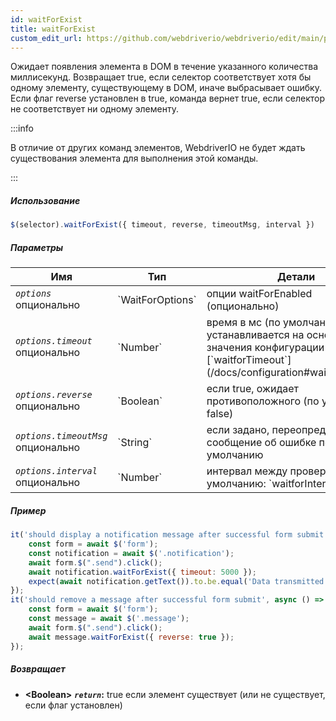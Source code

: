 ```yaml
---
id: waitForExist
title: waitForExist
custom_edit_url: https://github.com/webdriverio/webdriverio/edit/main/packages/webdriverio/src/commands/element/waitForExist.ts
---
```


Ожидает появления элемента в DOM в течение указанного количества
миллисекунд. Возвращает true, если селектор
соответствует хотя бы одному элементу, существующему в DOM, иначе выбрасывает
ошибку. Если флаг reverse установлен в true, команда вернет true,
если селектор не соответствует ни одному элементу.

:::info

В отличие от других команд элементов, WebdriverIO не будет ждать
существования элемента для выполнения этой команды.

:::

##### Использование

```js
$(selector).waitForExist({ timeout, reverse, timeoutMsg, interval })
```

##### Параметры

<table>
  <thead>
    <tr>
      <th>Имя</th><th>Тип</th><th>Детали</th>
    </tr>
  </thead>
  <tbody>
    <tr>
      <td><code><var>options</var></code><br /><span className="label labelWarning">опционально</span></td>
      <td>`WaitForOptions`</td>
      <td>опции waitForEnabled (опционально)</td>
    </tr>
    <tr>
      <td><code><var>options.timeout</var></code><br /><span className="label labelWarning">опционально</span></td>
      <td>`Number`</td>
      <td>время в мс (по умолчанию устанавливается на основе значения конфигурации [`waitforTimeout`](/docs/configuration#waitfortimeout))</td>
    </tr>
    <tr>
      <td><code><var>options.reverse</var></code><br /><span className="label labelWarning">опционально</span></td>
      <td>`Boolean`</td>
      <td>если true, ожидает противоположного (по умолчанию: false)</td>
    </tr>
    <tr>
      <td><code><var>options.timeoutMsg</var></code><br /><span className="label labelWarning">опционально</span></td>
      <td>`String`</td>
      <td>если задано, переопределяет сообщение об ошибке по умолчанию</td>
    </tr>
    <tr>
      <td><code><var>options.interval</var></code><br /><span className="label labelWarning">опционально</span></td>
      <td>`Number`</td>
      <td>интервал между проверками (по умолчанию: `waitforInterval`)</td>
    </tr>
  </tbody>
</table>

##### Пример

```js title="waitForExistSyncExample.js"
it('should display a notification message after successful form submit', async () => {
    const form = await $('form');
    const notification = await $('.notification');
    await form.$(".send").click();
    await notification.waitForExist({ timeout: 5000 });
    expect(await notification.getText()).to.be.equal('Data transmitted successfully!')
});
it('should remove a message after successful form submit', async () => {
    const form = await $('form');
    const message = await $('.message');
    await form.$(".send").click();
    await message.waitForExist({ reverse: true });
});
```

##### Возвращает

- **&lt;Boolean&gt;**
            **<code><var>return</var></code>:**  true     если элемент существует (или не существует, если флаг установлен)